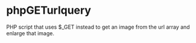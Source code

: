 # phpGETurlquery
PHP script that uses $_GET instead to get an image from the url array and enlarge that image.
